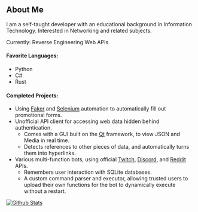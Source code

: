 ## About Me
I am a self-taught developer with an educational background in Information Technology. Interested in Networking and related subjects.

Currently: Reverse Engineering Web APIs

#### Favorite Languages:
+ Python
+ C#
+ Rust

#### Completed Projects:
+ Using [Faker](https://pypi.org/project/Faker) and [Selenium](https://www.selenium.dev/) automation to automatically fill out promotional forms.
+ Unofficial API client for accessing web data hidden behind authentication.
    + Comes with a GUI built on the [Qt](https://www.qt.io) framework, to view JSON and Media in real time.
    + Detects references to other pieces of data, and automatically turns them into hyperlinks.
+ Various multi-function bots, using official [Twitch](https://dev.twitch.tv/docs/api/), [Discord](https://discord.com/developers/docs/reference), and [Reddit](https://www.reddit.com/dev/api) APIs.
    + Remembers user interaction with SQLite databases.
    + A custom command parser and executor, allowing trusted users to upload their own functions for the bot to dynamically execute without a restart.


[![Github Stats](https://github-readme-stats.vercel.app/api?username=Cubicpath&show_icons=true&theme=tokyonight&hide_border=true)](https://github.com/Cubicpath)
